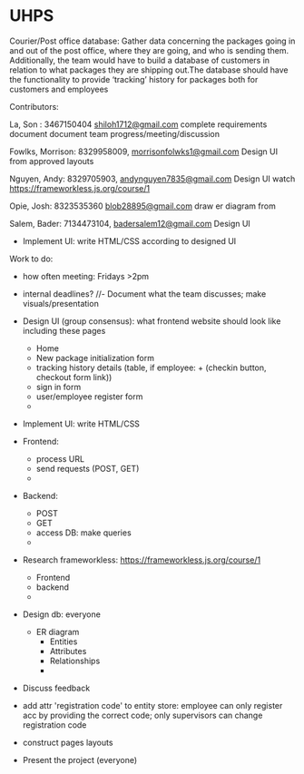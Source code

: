 # UHPS
Courier/Post office database: Gather data concerning the packages going in and out of the post office, where they are going, and who is sending them. Additionally, the team would have to build a database of customers in  relation to what packages they are shipping out.The database should have the functionality to provide ‘tracking’ history for packages both for customers and employees

Contributors:

La, Son : 3467150404 shiloh1712@gmail.com
complete requirements document
document team progress/meeting/discussion

Fowlks, Morrison: 8329958009, morrisonfolwks1@gmail.com
Design UI from approved layouts

Nguyen, Andy: 8329705903, andynguyen7835@gmail.com
Design UI
watch https://frameworkless.js.org/course/1


Opie, Josh: 8323535360  blob28895@gmail.com
draw er diagram from 


Salem, Bader: 7134473104, badersalem12@gmail.com
Design UI
- Implement UI: write HTML/CSS according to designed UI 


Work to do:
- how often meeting: Fridays >2pm 
- internal deadlines? 
//- Document what the team discusses; make visuals/presentation
- Design UI (group consensus): what frontend website should look like including these pages
  + Home 
  + New package initialization form
  + tracking history details (table, if employee: + (checkin button, checkout form link))
  + sign in form
  + user/employee register form
  +
- Implement UI: write HTML/CSS
- Frontend:
  + process URL
  + send requests (POST, GET)
  +
- Backend:
  + POST
  + GET
  + access DB: make queries
  +  
- Research frameworkless: https://frameworkless.js.org/course/1 
  + Frontend
  + backend
  + 
- Design db: everyone
  + ER diagram
    * Entities
    * Attributes
    * Relationships
    * 
- Discuss feedback
- add attr 'registration code' to entity store: employee can only register acc by providing the correct code; only supervisors can change registration code
- construct pages layouts
 

- Present the project (everyone)
